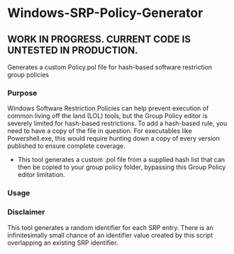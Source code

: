 # Windows-SRP-Policy-Generator
## WORK IN PROGRESS.  CURRENT CODE IS UNTESTED IN PRODUCTION.
Generates a custom Policy.pol file for hash-based software restriction group policies  
### Purpose
Windows Software Restriction Policies can help prevent execution of common living off the land (LOL) tools, but the Group Policy editor is severely limited for hash-based restrictions.  To add a hash-based rule, you need to have a copy of the file in question.  For executables like Powershell.exe, this would require hunting down a copy of every version published to ensure complete coverage.  
- This tool generates a custom .pol file from a supplied hash list that can then be copied to your group policy folder, bypassing this Group Policy editor limitation.
### Usage

### Disclaimer
This tool generates a random identifier for each SRP entry.  There is an infinitesimally small chance of an identifier value created by this script overlapping an existing SRP identifier.
